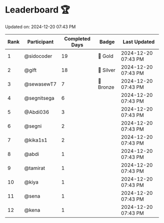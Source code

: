 # Leaderboard 🏆

Updated on: 2024-12-20 07:43 PM

| Rank | Participant       | Completed Days | Badge      | Last Updated         |
|------|-------------------|----------------|------------|----------------------|
| 1    | @sidocoder        | 19             | 🏅 Gold     | 2024-12-20 07:43 PM |
| 2    | @gift             | 18             | 🥈 Silver   | 2024-12-20 07:43 PM |
| 3    | @sewasewT7        | 7              | 🥉 Bronze   | 2024-12-20 07:43 PM |
| 4    | @segnitsega       | 6              |            | 2024-12-20 07:43 PM |
| 5    | @Abdi036          | 3              |            | 2024-12-20 07:43 PM |
| 6    | @segni            | 2              |            | 2024-12-20 07:43 PM |
| 7    | @kika1s1          | 2              |            | 2024-12-20 07:43 PM |
| 8    | @abdi             | 1              |            | 2024-12-20 07:43 PM |
| 9    | @tamirat          | 1              |            | 2024-12-20 07:43 PM |
| 10   | @kiya             | 1              |            | 2024-12-20 07:43 PM |
| 11   | @sena             | 1              |            | 2024-12-20 07:43 PM |
| 12   | @kena             | 1              |            | 2024-12-20 07:43 PM |
